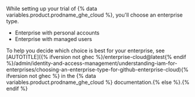 While setting up your trial of {% data variables.product.prodname_ghe_cloud %}, you'll choose an enterprise type.

* Enterprise with personal accounts
* Enterprise with managed users

To help you decide which choice is best for your enterprise, see [AUTOTITLE]({% ifversion not ghec %}/enterprise-cloud@latest{% endif %}/admin/identity-and-access-management/understanding-iam-for-enterprises/choosing-an-enterprise-type-for-github-enterprise-cloud){% ifversion not ghec %} in the {% data variables.product.prodname_ghe_cloud %} documentation.{% else %}.{% endif %}
